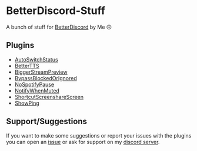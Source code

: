 # BetterDiscord-Stuff
A bunch of stuff for [BetterDiscord](https://github.com/BetterDiscord/BetterDiscord) by Me 🙃
## Plugins
- [AutoSwitchStatus](Plugins/AutoSwitchStatus)
- [BetterTTS](Plugins/BetterTTS)
- [BiggerStreamPreview](Plugins/BiggerStreamPreview)
- [BypassBlockedOrIgnored](Plugins/BypassBlockedOrIgnored)
- [NoSpotifyPause](Plugins/NoSpotifyPause)
- [NotifyWhenMuted](Plugins/NotifyWhenMuted)
- [ShortcutScreenshareScreen](Plugins/ShortcutScreenshareScreen)
- [ShowPing](Plugins/ShowPing)
## Support/Suggestions
If you want to make some suggestions or report your issues with the plugins you can open an [issue](https://github.com/nicola02nb/BetterDiscord-Stuff/issues) or ask for support on my [discord server](https://discord.gg/hFuY8DfDGK).
